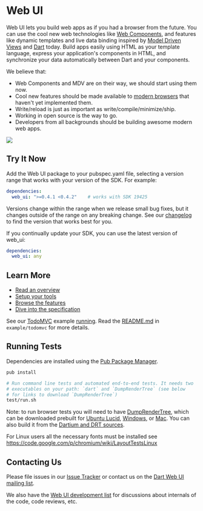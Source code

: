 Web UI
===========

Web UI lets you build web apps as if you had a browser from the future. You can
use the cool new web technologies like [Web Components][wc],
and features like dynamic templates and live data binding inspired by
[Model Driven Views][mdv] and [Dart][d] today. Build apps easily using HTML as
your template language, express your application's components in HTML, and
synchronize your data automatically between Dart and your components.

We believe that:

- Web Components and MDV are on their way, we should start using them now.
- Cool new features should be made available to [modern browsers][mb] that
  haven't yet implemented them.
- Write/reload is just as important as write/compile/minimize/ship.
- Working in open source is the way to go.
- Developers from all backgrounds should be building awesome modern web apps.

[![](https://drone.io/dart-lang/web-ui/status.png)](https://drone.io/dart-lang/web-ui/latest)

Try It Now
-----------
Add the Web UI package to your pubspec.yaml file, selecting a version range
that works with your version of the SDK. For example:

```yaml
dependencies:
  web_ui: ">=0.4.1 <0.4.2"    # works with SDK 19425
```

Versions change within the range when we release small bug fixes, but it
changes outside of the range on any breaking change. See our
[changelog][changelog] to find the version that works best for you.

If you continually update your SDK, you can use the latest version of web_ui:

```yaml
dependencies:
  web_ui: any
```

Learn More
----------

* [Read an overview][overview]
* [Setup your tools][tools]
* [Browse the features][features]
* [Dive into the specification][spec]

See our [TodoMVC][] example [running][todo_live]. Read the
[README.md][todo_readme] in `example/todomvc` for more details.


Running Tests
-------------

Dependencies are installed using the [Pub Package Manager][pub].
```bash
pub install

# Run command line tests and automated end-to-end tests. It needs two
# executables on your path: `dart` and `DumpRenderTree` (see below
# for links to download `DumpRenderTree`)
test/run.sh
```
Note: to run browser tests you will need to have [DumpRenderTree][drt],
which can be downloaded prebuilt for [Ubuntu Lucid][drtlucid],
[Windows][drtwin], or [Mac][drtmac]. You can also build it from the
[Dartium and DRT sources][drtsrc].

For Linux users all the necessary fonts must be installed see
https://code.google.com/p/chromium/wiki/LayoutTestsLinux

Contacting Us
-------------

Please file issues in our [Issue Tracker][issues] or contact us on the
[Dart Web UI mailing list][mailinglist].

We also have the [Web UI development list][devlist] for discussions about
internals of the code, code reviews, etc.

[wc]: http://dvcs.w3.org/hg/webcomponents/raw-file/tip/explainer/index.html
[mdv]: http://code.google.com/p/mdv/
[d]: http://www.dartlang.org
[mb]: http://www.dartlang.org/support/faq.html#what-browsers-supported
[pub]: http://www.dartlang.org/docs/pub-package-manager/
[drt]: http://www.chromium.org/developers/testing/webkit-layout-tests
[drtlucid]: http://gsdview.appspot.com/dartium-archive/continuous/drt-lucid64.zip
[drtmac]: http://gsdview.appspot.com/dartium-archive/continuous/drt-mac.zip
[drtwin]: http://gsdview.appspot.com/dartium-archive/continuous/drt-win.zip
[drtsrc]: http://code.google.com/p/dart/wiki/BuildingDartium
[TodoMVC]: http://addyosmani.github.com/todomvc/
[todo_readme]: https://github.com/dart-lang/web-ui/blob/master/example/todomvc/README.md
[todo_live]:http://dart-lang.github.com/web-ui/example/todomvc/index.html
[changelog]:https://github.com/dart-lang/web-ui/blob/master/CHANGELOG.md
[issues]:https://github.com/dart-lang/web-ui/issues
[mailinglist]:https://groups.google.com/a/dartlang.org/forum/?fromgroups#!forum/web-ui
[devlist]:https://groups.google.com/a/dartlang.org/forum/?fromgroups#!forum/web-ui-dev
[overview]:http://www.dartlang.org/articles/dart-web-components/
[tools]:https://www.dartlang.org/articles/dart-web-components/tools.html
[spec]:https://www.dartlang.org/articles/dart-web-components/spec.html
[features]:https://www.dartlang.org/articles/dart-web-components/summary.html
